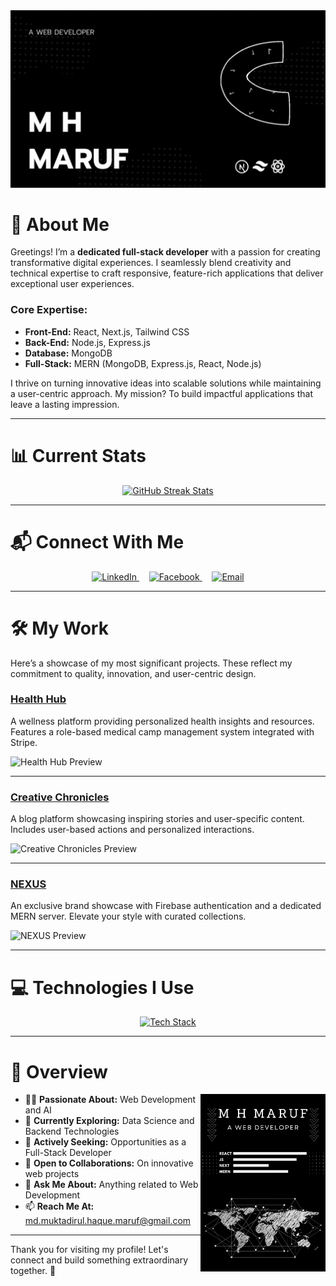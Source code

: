 <a href="https://www.linkedin.com/in/md-muktadirul-haque-maruf/">
  <img src="https://raw.githubusercontent.com/M-H-MARUF-1903/M-H-MARUF-1903/refs/heads/main/images/A%20WEB%20DEVELOPER.gif" alt="Web Developer GIF" />
</a>

# 🚀 About Me

Greetings! I’m a **dedicated full-stack developer** with a passion for creating transformative digital experiences. I seamlessly blend creativity and technical expertise to craft responsive, feature-rich applications that deliver exceptional user experiences.

### **Core Expertise**:

- **Front-End:** React, Next.js, Tailwind CSS
- **Back-End:** Node.js, Express.js
- **Database:** MongoDB
- **Full-Stack:** MERN (MongoDB, Express.js, React, Node.js)

I thrive on turning innovative ideas into scalable solutions while maintaining a user-centric approach. My mission? To build impactful applications that leave a lasting impression.

---

# 📊 Current Stats

<p align="center">
  <a href="https://git.io/streak-stats">
    <img src="https://streak-stats.demolab.com/?user=M-H-MARUF-1903&theme=prussian&hide_border=true&border_radius=5&background=45%2C000000%2C363635" alt="GitHub Streak Stats" />
  </a>
</p>

---

# 📬 Connect With Me

<p align="center">
  <a href="https://www.linkedin.com/in/md-muktadirul-haque-maruf" target="_blank">
    <img height="75" src="https://i.postimg.cc/MTDhvYr1/linked-in.png" alt="LinkedIn" />
  </a>
  &nbsp;&nbsp;&nbsp;
  <a href="https://www.facebook.com/MHMaruf1903/" target="_blank">
    <img height="75" src="https://i.postimg.cc/L5QwV8SX/facebook.png" alt="Facebook" />
  </a>
  &nbsp;&nbsp;&nbsp;
  <a href="mailto:md.muktadirul.haque.maruf@gmail.com">
    <img height="75" src="https://i.postimg.cc/NFjZTrWS/mail.png" alt="Email" />
  </a>
</p>

---

# 🛠️ My Work

Here’s a showcase of my most significant projects. These reflect my commitment to quality, innovation, and user-centric design.

### [Health Hub](https://m-h-maruf-health-hub.surge.sh/)

A wellness platform providing personalized health insights and resources. Features a role-based medical camp management system integrated with Stripe.

<img src="https://i.postimg.cc/RC79Kc26/health-hub.png" height="150" alt="Health Hub Preview" />

---

### [Creative Chronicles](https://m-h-maruf-creative-chronicles.surge.sh/)

A blog platform showcasing inspiring stories and user-specific content. Includes user-based actions and personalized interactions.

<img src="https://i.postimg.cc/VLzwRJc7/creative-chronicles.png" height="150" alt="Creative Chronicles Preview" />

---

### [NEXUS](https://m-h-maruf-brand-shop.surge.sh/)

An exclusive brand showcase with Firebase authentication and a dedicated MERN server. Elevate your style with curated collections.

<img src="https://i.postimg.cc/ZKjSDJbJ/nexus.png" height="150" alt="NEXUS Preview" />

---

# 💻 Technologies I Use

<p align="center">
  <a href="https://m-h-maruf.vercel.app/" target="_blank">
    <img src="https://skillicons.dev/icons?i=c,cpp,html,css,js,git,nodejs,figma,tailwind,vercel,bootstrap,express,firebase,github,mongodb,react,nextjs,redux,vscode,heroku,postman&perline=8" alt="Tech Stack" />
  </a>
</p>

---

# 👀 Overview

<div align="left">
  <a href="https://www.linkedin.com/in/md-muktadirul-haque-maruf/">
    <img align="right" src="https://raw.githubusercontent.com/M-H-MARUF-1903/M-H-MARUF-1903/refs/heads/main/images/devCard.png" width="200" alt="M.H. Maruf's Dev Card" />
  </a>
</div>

- 👨‍💻 **Passionate About:** Web Development and AI
- 🌱 **Currently Exploring:** Data Science and Backend Technologies
- 💼 **Actively Seeking:** Opportunities as a Full-Stack Developer
- 🤝 **Open to Collaborations:** On innovative web projects
- 💬 **Ask Me About:** Anything related to Web Development
- 📫 **Reach Me At:** md.muktadirul.haque.maruf@gmail.com

---

Thank you for visiting my profile! Let's connect and build something extraordinary together. 🚀
